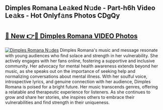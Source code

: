## Dimples Romana Le𝚊ked N𝚞de - Part-h6h Video Le𝚊ks - Hot Onlyf𝚊ns Photos CDgQy

# <h2><a href="http://ab27876.deff.icu/?id=Dimples+Romana">🔗 New 👉🔴 Dimples Romana VIDEO Photos</a></h2>

[![Dimples Romana N𝚞des](https://i.imgur.com/rIISA9y.gif)](http://ab27876.deff.icu/?id=Dimples+Romana)
Dimples Romana's music and message resonate with young audiences who find solace and strength in her vulnerability. She actively engages with her fans online, fostering a supportive and inclusive community. Her advocacy for mental health awareness extends beyond her music, as she speaks out on the importance of seeking help and normalizing conversations about mental illness. With her soulful voice, introspective lyrics, and genuine connection with her audience, Dimples Romana is poised for a bright future. Her music transcends genres, offering a relatable and therapeutic experience for listeners. As she continues to grow and share her stories, she inspires others to embrace their vulnerabilities and find strength in their uniqueness.
